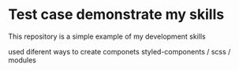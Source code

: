 # Test case demonstrate my skills

This repository is a simple example of my development skills

used diferent ways to create componets
styled-components / scss / modules
